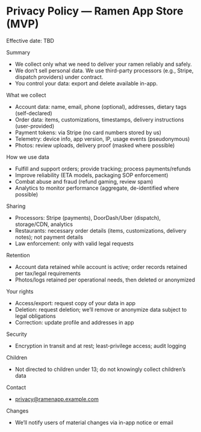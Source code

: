 # Privacy Policy — Ramen App Store (MVP)

Effective date: TBD

Summary
- We collect only what we need to deliver your ramen reliably and safely.
- We don’t sell personal data. We use third-party processors (e.g., Stripe, dispatch providers) under contract.
- You control your data: export and delete available in-app.

What we collect
- Account data: name, email, phone (optional), addresses, dietary tags (self-declared)
- Order data: items, customizations, timestamps, delivery instructions (user-provided)
- Payment tokens: via Stripe (no card numbers stored by us)
- Telemetry: device info, app version, IP, usage events (pseudonymous)
- Photos: review uploads, delivery proof (masked where possible)

How we use data
- Fulfill and support orders; provide tracking; process payments/refunds
- Improve reliability (ETA models, packaging SOP enforcement)
- Combat abuse and fraud (refund gaming, review spam)
- Analytics to monitor performance (aggregate, de-identified where possible)

Sharing
- Processors: Stripe (payments), DoorDash/Uber (dispatch), storage/CDN, analytics
- Restaurants: necessary order details (items, customizations, delivery notes); not payment details
- Law enforcement: only with valid legal requests

Retention
- Account data retained while account is active; order records retained per tax/legal requirements
- Photos/logs retained per operational needs, then deleted or anonymized

Your rights
- Access/export: request copy of your data in app
- Deletion: request deletion; we’ll remove or anonymize data subject to legal obligations
- Correction: update profile and addresses in app

Security
- Encryption in transit and at rest; least-privilege access; audit logging

Children
- Not directed to children under 13; do not knowingly collect children’s data

Contact
- privacy@ramenapp.example.com

Changes
- We’ll notify users of material changes via in-app notice or email

